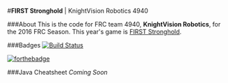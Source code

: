 #**FIRST Stronghold** |  KnightVision Robotics 4940

###About
  This is the code for FRC team 4940, **KnightVision Robotics**, for the 2016 FRC Season.
  This year's game is [FIRST Stronghold](http://www.firstinspires.org/sites/default/files/uploads/resource_library/frc/first-stronghold-game-onepage.pdf).
  
###Badges
  [![Build Status](https://travis-ci.com/KnightVision4940/FRC4940-FirstStronghold2016.svg?token=1ERtQy3mLgrZPiGFeQze&branch=travis-testing)](https://travis-ci.com/KnightVision4940/FRC4940-FirstStronghold2016)
 
  [![forthebadge](http://forthebadge.com/images/badges/designed-in-ms-paint.svg)](http://forthebadge.com)
  
###Java Cheatsheet
  _Coming Soon_
